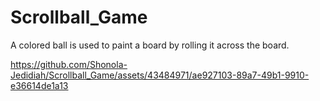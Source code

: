 # Scrollball_Game
A colored ball is used to paint a board by rolling it across the board.


https://github.com/Shonola-Jedidiah/Scrollball_Game/assets/43484971/ae927103-89a7-49b1-9910-e36614de1a13

